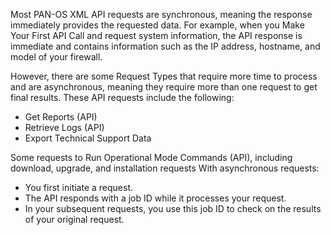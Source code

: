 Most PAN-OS XML API requests are synchronous, meaning the response immediately provides the requested data. For example, when you Make Your First API Call and request system information, the API response is immediate and contains information such as the IP address, hostname, and model of your firewall.

However, there are some Request Types that require more time to process and are asynchronous, meaning they require more than one request to get final results. These API requests include the following:

- Get Reports (API)
- Retrieve Logs (API)
- Export Technical Support Data

Some requests to Run Operational Mode Commands (API), including download, upgrade, and installation requests
With asynchronous requests: 

- You first initiate a request. 
- The API responds with a job ID while it processes your request. 
- In your subsequent requests, you use this job ID to check on the results of your original request.
